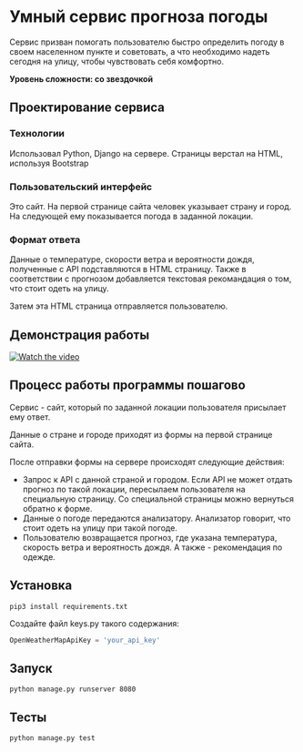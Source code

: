 # Умный сервис прогноза погоды
Сервис призван помогать пользователю быстро определить погоду в 
своем населенном пункте и советовать, а что необходимо надеть 
сегодня на улицу, чтобы чувствовать себя комфортно.

**Уровень сложности: со звездочкой**

## Проектирование сервиса

### Технологии
Использовал Python, Django на сервере. Страницы верстал на 
HTML, используя Bootstrap

### Пользовательский интерфейс
Это сайт. На первой странице сайта человек указывает страну и
город. На следующей ему показывается погода в заданной локации.

### Формат ответа
Данные о температуре, скорости ветра и вероятности дождя, 
полученные с API подставляются в HTML страницу. Также в соответствии
с прогнозом добавляется текстовая рекомандация о том, что стоит
одеть на улицу. 

Затем эта HTML страница отправляется пользователю.

## Демонстрация работы
[![Watch the video](https://i.imgur.com/vKb2F1B.png)](https://www.youtube.com/watch?v=nu9OLiwzVWI)

## Процесс работы программы пошагово
Сервис - сайт, который по заданной локации пользователя присылает
ему ответ.

Данные о стране и городе приходят из формы на первой странице сайта.

После отправки формы на сервере происходят следующие действия:
* Запрос к API с данной страной и городом. Если API не может 
отдать прогноз по такой локации, пересылаем пользователя на
специальную страницу. Со специальной страницы можно вернуться
обратно к форме.
* Данные о погоде передаются анализатору. Анализатор говорит, что
стоит одеть на улицу при такой погоде.
* Пользователю возвращается прогноз, где указана температура, 
скорость ветра и вероятность дождя. А также - рекомендация по одежде.

## Установка
```shell script
pip3 install requirements.txt
```

Создайте файл keys.py такого содержания:
```python
OpenWeatherMapApiKey = 'your_api_key'
```

## Запуск
```shell script
python manage.py runserver 8080
```

## Тесты
```shell script
python manage.py test
```